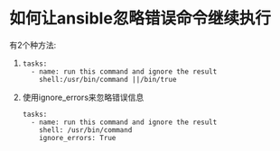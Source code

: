 # 如何让ansible忽略错误命令继续执行

有2个种方法:

1. ```
   tasks:
     - name: run this command and ignore the result
       shell:/usr/bin/command ||/bin/true
   ```

2. 使用ignore_errors来忽略错误信息

   ```
   tasks:
     - name: run this command and ignore the result
       shell: /usr/bin/command
       ignore_errors: True
   ```

